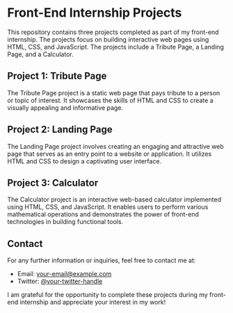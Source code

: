 # Front-End Internship Projects

This repository contains three projects completed as part of my front-end internship. The projects focus on building interactive web pages using HTML, CSS, and JavaScript. The projects include a Tribute Page, a Landing Page, and a Calculator.

## Project 1: Tribute Page

The Tribute Page project is a static web page that pays tribute to a person or topic of interest. It showcases the skills of HTML and CSS to create a visually appealing and informative page.

## Project 2: Landing Page

The Landing Page project involves creating an engaging and attractive web page that serves as an entry point to a website or application. It utilizes HTML and CSS to design a captivating user interface.

## Project 3: Calculator

The Calculator project is an interactive web-based calculator implemented using HTML, CSS, and JavaScript. It enables users to perform various mathematical operations and demonstrates the power of front-end technologies in building functional tools.

## Contact

For any further information or inquiries, feel free to contact me at:
- Email: your-email@example.com
- Twitter: [@your-twitter-handle](https://twitter.com/your-twitter-handle)

I am grateful for the opportunity to complete these projects during my front-end internship and appreciate your interest in my work!
